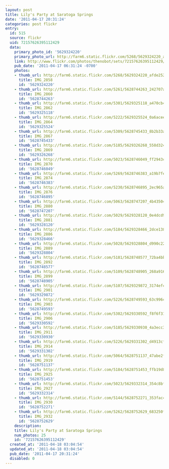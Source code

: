 ```yaml
---
layout: post
title: Lily's Party at Saratoga Springs
date: '2011-04-17 20:31:24'
categories: post flickr
entry:
  id: 515
  source: flickr
  uid: 72157626395112429
  data:
    primary_photo_id: '5629324220'
    primary_photo_url: http://farm6.static.flickr.com/5268/5629324220_afde252bef_m.jpg
    link: http://www.flickr.com/photos/thenobot/sets/72157626395112429/
    pub_date: '2011-04-17 06:31:24 -0700'
    photos:
    - thumb_url: http://farm6.static.flickr.com/5268/5629324220_afde252bef_s.jpg
      title: IMG_2858
      id: '5629324220'
    - thumb_url: http://farm6.static.flickr.com/5261/5628744263_242707aa50_s.jpg
      title: IMG_2860
      id: '5628744263'
    - thumb_url: http://farm6.static.flickr.com/5301/5629325118_a470cb4164_s.jpg
      title: IMG_2862
      id: '5629325118'
    - thumb_url: http://farm6.static.flickr.com/5222/5629325524_0a6acee2e1_s.jpg
      title: IMG_2864
      id: '5629325524'
    - thumb_url: http://farm6.static.flickr.com/5309/5628745433_8b2b33ac7c_s.jpg
      title: IMG_2867
      id: '5628745433'
    - thumb_url: http://farm6.static.flickr.com/5185/5629326268_558d3246f0_s.jpg
      title: IMG_2869
      id: '5629326268'
    - thumb_url: http://farm6.static.flickr.com/5023/5628746049_ff2943c458_s.jpg
      title: IMG_2870
      id: '5628746049'
    - thumb_url: http://farm6.static.flickr.com/5269/5628746383_a19b7fed66_s.jpg
      title: IMG_2874
      id: '5628746383'
    - thumb_url: http://farm6.static.flickr.com/5230/5628746895_2ec965acbf_s.jpg
      title: IMG_2876
      id: '5628746895'
    - thumb_url: http://farm6.static.flickr.com/5063/5628747207_4b43504873_s.jpg
      title: IMG_2880
      id: '5628747207'
    - thumb_url: http://farm6.static.flickr.com/5029/5629328120_0e4dcd9c23_s.jpg
      title: IMG_2881
      id: '5629328120'
    - thumb_url: http://farm6.static.flickr.com/5184/5629328466_2dce138989_s.jpg
      title: IMG_2886
      id: '5629328466'
    - thumb_url: http://farm6.static.flickr.com/5028/5629328804_d990c22955_s.jpg
      title: IMG_2889
      id: '5629328804'
    - thumb_url: http://farm6.static.flickr.com/5181/5628748577_72ba4bb9bc_s.jpg
      title: IMG_2892
      id: '5628748577'
    - thumb_url: http://farm6.static.flickr.com/5109/5628748905_268a9169ee_s.jpg
      title: IMG_2899
      id: '5628748905'
    - thumb_url: http://farm6.static.flickr.com/5107/5629329872_3174efc251_s.jpg
      title: IMG_2901
      id: '5629329872'
    - thumb_url: http://farm6.static.flickr.com/5226/5628749593_63c996c8a6_s.jpg
      title: IMG_2903
      id: '5628749593'
    - thumb_url: http://farm6.static.flickr.com/5302/5629330592_f8f6f31603_s.jpg
      title: IMG_2906
      id: '5629330592'
    - thumb_url: http://farm6.static.flickr.com/5185/5629330930_4a3ecc3302_s.jpg
      title: IMG_2911
      id: '5629330930'
    - thumb_url: http://farm6.static.flickr.com/5226/5629331302_d4913cfa1e_s.jpg
      title: IMG_2914
      id: '5629331302'
    - thumb_url: http://farm6.static.flickr.com/5064/5628751137_47abe2f041_s.jpg
      title: IMG_2919
      id: '5628751137'
    - thumb_url: http://farm6.static.flickr.com/5184/5628751453_ffb19d858c_s.jpg
      title: IMG_2925
      id: '5628751453'
    - thumb_url: http://farm6.static.flickr.com/5023/5629332314_354c8bf360_s.jpg
      title: IMG_2927
      id: '5629332314'
    - thumb_url: http://farm6.static.flickr.com/5144/5628752271_353fac4ced_s.jpg
      title: IMG_2930
      id: '5628752271'
    - thumb_url: http://farm6.static.flickr.com/5262/5628752629_683250f1f7_s.jpg
      title: IMG_2932
      id: '5628752629'
    description: 
    title: Lily's Party at Saratoga Springs
    num_photos: 25
    id: '72157626395112429'
  created_at: '2011-04-18 03:04:54'
  updated_at: '2011-04-18 03:04:54'
  pub_date: '2011-04-17 20:31:24'
  disabled: 0
---
```


